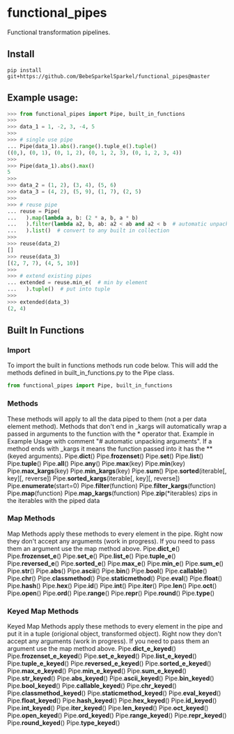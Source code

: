 # functional_pipes
Functional transformation pipelines.

## Install
```shell
pip install git+https://github.com/BebeSparkelSparkel/functional_pipes@master
```

## Example usage:
```python
>>> from functional_pipes import Pipe, built_in_functions
>>> 
>>> data_1 = 1, -2, 3, -4, 5
>>> 
>>> # single use pipe
... Pipe(data_1).abs().range().tuple_e().tuple()
((0,), (0, 1), (0, 1, 2), (0, 1, 2, 3), (0, 1, 2, 3, 4))
>>> 
>>> Pipe(data_1).abs().max()
5
>>> 
>>> data_2 = (1, 2), (3, 4), (5, 6)
>>> data_3 = (4, 2), (5, 9), (1, 7), (2, 5)
>>> 
>>> # reuse pipe
... reuse = Pipe(
...   ).map(lambda a, b: (2 * a, b, a * b)
...   ).filter(lambda a2, b, ab: a2 < ab and a2 < b  # automatic unpacking arguments
...   ).list()  # convert to any built in collection
>>> 
>>> reuse(data_2)
[]
>>> reuse(data_3)
[(2, 7, 7), (4, 5, 10)]
>>> 
>>> # extend existing pipes
... extended = reuse.min_e(  # min by element
...   ).tuple()  # put into tuple
>>> 
>>> extended(data_3)
(2, 4)
```


## Built In Functions
### Import
To import the built in functions methods run code below. This will add the methods defined in built_in_functions.py to the Pipe class.
```python
from functional_pipes import Pipe, built_in_functions
```

### Methods
These methods will apply to all the data piped to them (not a per data element method).
Methods that don't end in _kargs will automatically wrap a passed in arguments to the function with the * operator that. Example in Example Usage with comment "# automatic unpacking arguments".
If a method ends with _kargs it means the function passed into it has the ** (keyed arguments).
Pipe.**dict**()
Pipe.**frozenset**()
Pipe.**set**()
Pipe.**list**()
Pipe.**tuple**()
Pipe.**all**()
Pipe.**any**()
Pipe.**max**(key)
Pipe.**min**(key)
Pipe.**max_kargs**(key)
Pipe.**min_kargs**(key)
Pipe.**sum**()
Pipe.**sorted**(iterable[, key][, reverse])
Pipe.**sorted_kargs**(iterable[, key][, reverse])
Pipe.**enumerate**(start=0)
Pipe.**filter**(function)
Pipe.**filter_kargs**(function)
Pipe.**map**(function)
Pipe.**map_kargs**(function)
Pipe.**zip**(*iterables)
zips in the iterables with the piped data

### Map Methods
Map Methods apply these methods to every element in the pipe.
Right now they don't accept any arguments (work in progress). If you need to pass them an argument use the map method above.
Pipe.**dict_e**()
Pipe.**frozenset_e**()
Pipe.**set_e**()
Pipe.**list_e**()
Pipe.**tuple_e**()
Pipe.**reversed_e**()
Pipe.**sorted_e**()
Pipe.**max_e**()
Pipe.**min_e**()
Pipe.**sum_e**()
Pipe.**str**()
Pipe.**abs**()
Pipe.**ascii**()
Pipe.**bin**()
Pipe.**bool**()
Pipe.**callable**()
Pipe.**chr**()
Pipe.**classmethod**()
Pipe.**staticmethod**()
Pipe.**eval**()
Pipe.**float**()
Pipe.**hash**()
Pipe.**hex**()
Pipe.**id**()
Pipe.**int**()
Pipe.**iter**()
Pipe.**len**()
Pipe.**oct**()
Pipe.**open**()
Pipe.**ord**()
Pipe.**range**()
Pipe.**repr**()
Pipe.**round**()
Pipe.**type**()

### Keyed Map Methods
Keyed Map Methods apply these methods to every element in the pipe and put it in a tuple (origional object, transformed object).
Right now they don't accept any arguments (work in progress). If you need to pass them an argument use the map method above.
Pipe.**dict_e_keyed**()
Pipe.**frozenset_e_keyed**()
Pipe.**set_e_keyed**()
Pipe.**list_e_keyed**()
Pipe.**tuple_e_keyed**()
Pipe.**reversed_e_keyed**()
Pipe.**sorted_e_keyed**()
Pipe.**max_e_keyed**()
Pipe.**min_e_keyed**()
Pipe.**sum_e_keyed**()
Pipe.**str_keyed**()
Pipe.**abs_keyed**()
Pipe.**ascii_keyed**()
Pipe.**bin_keyed**()
Pipe.**bool_keyed**()
Pipe.**callable_keyed**()
Pipe.**chr_keyed**()
Pipe.**classmethod_keyed**()
Pipe.**staticmethod_keyed**()
Pipe.**eval_keyed**()
Pipe.**float_keyed**()
Pipe.**hash_keyed**()
Pipe.**hex_keyed**()
Pipe.**id_keyed**()
Pipe.**int_keyed**()
Pipe.**iter_keyed**()
Pipe.**len_keyed**()
Pipe.**oct_keyed**()
Pipe.**open_keyed**()
Pipe.**ord_keyed**()
Pipe.**range_keyed**()
Pipe.**repr_keyed**()
Pipe.**round_keyed**()
Pipe.**type_keyed**()

